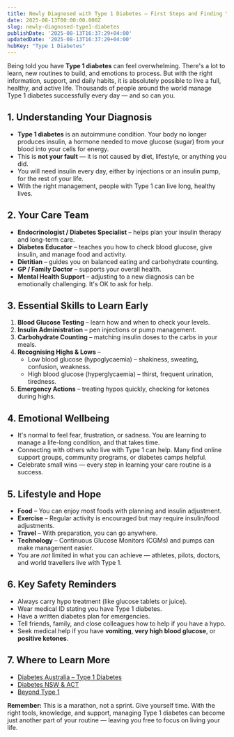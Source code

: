 ```yaml
---
title: Newly Diagnosed with Type 1 Diabetes – First Steps and Finding Your Balance
date: 2025-08-13T00:00:00.000Z
slug: newly-diagnosed-type1-diabetes
publishDate: '2025-08-13T16:37:29+04:00'
updatedDate: '2025-08-13T16:37:29+04:00'
hubKey: "Type 1 Diabetes"
---
```


Being told you have **Type 1 diabetes** can feel overwhelming. There's a lot to learn, new routines to build, and emotions to process. But with the right information, support, and daily habits, it is absolutely possible to live a full, healthy, and active life. Thousands of people around the world manage Type 1 diabetes successfully every day — and so can you.

## 1. Understanding Your Diagnosis
- **Type 1 diabetes** is an autoimmune condition. Your body no longer produces insulin, a hormone needed to move glucose (sugar) from your blood into your cells for energy.
- This is **not your fault** — it is not caused by diet, lifestyle, or anything you did.
- You will need insulin every day, either by injections or an insulin pump, for the rest of your life.
- With the right management, people with Type 1 can live long, healthy lives.

## 2. Your Care Team
- **Endocrinologist / Diabetes Specialist** – helps plan your insulin therapy and long-term care.
- **Diabetes Educator** – teaches you how to check blood glucose, give insulin, and manage food and activity.
- **Dietitian** – guides you on balanced eating and carbohydrate counting.
- **GP / Family Doctor** – supports your overall health.
- **Mental Health Support** – adjusting to a new diagnosis can be emotionally challenging. It's OK to ask for help.

## 3. Essential Skills to Learn Early
1. **Blood Glucose Testing** – learn how and when to check your levels.
2. **Insulin Administration** – pen injections or pump management.
3. **Carbohydrate Counting** – matching insulin doses to the carbs in your meals.
4. **Recognising Highs & Lows** –  
   - Low blood glucose (hypoglycaemia) – shakiness, sweating, confusion, weakness.  
   - High blood glucose (hyperglycaemia) – thirst, frequent urination, tiredness.
5. **Emergency Actions** – treating hypos quickly, checking for ketones during highs.

## 4. Emotional Wellbeing
- It's normal to feel fear, frustration, or sadness. You are learning to manage a life-long condition, and that takes time.
- Connecting with others who live with Type 1 can help. Many find online support groups, community programs, or diabetes camps helpful.
- Celebrate small wins — every step in learning your care routine is a success.

## 5. Lifestyle and Hope
- **Food** – You can enjoy most foods with planning and insulin adjustment.
- **Exercise** – Regular activity is encouraged but may require insulin/food adjustments.
- **Travel** – With preparation, you can go anywhere.
- **Technology** – Continuous Glucose Monitors (CGMs) and pumps can make management easier.
- You are *not* limited in what you can achieve — athletes, pilots, doctors, and world travellers live with Type 1.

## 6. Key Safety Reminders
- Always carry hypo treatment (like glucose tablets or juice).
- Wear medical ID stating you have Type 1 diabetes.
- Have a written diabetes plan for emergencies.
- Tell friends, family, and close colleagues how to help if you have a hypo.
- Seek medical help if you have **vomiting**, **very high blood glucose**, or **positive ketones**.

## 7. Where to Learn More
- [Diabetes Australia – Type 1 Diabetes](https://www.diabetesaustralia.com.au/type-1-diabetes/)
- [Diabetes NSW & ACT](https://diabetesnsw.com.au/)
- [Beyond Type 1](https://beyondtype1.org/)

**Remember:** This is a marathon, not a sprint. Give yourself time. With the right tools, knowledge, and support, managing Type 1 diabetes can become just another part of your routine — leaving you free to focus on living your life.
